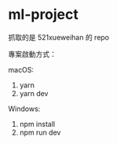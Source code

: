 # ml-project

抓取的是 521xueweihan 的 repo

專案啟動方式：

macOS: 
1. yarn
2. yarn dev

Windows: 
1. npm install
2. npm run dev
